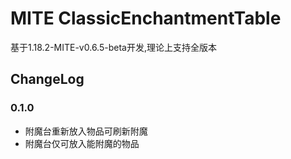 # MITE ClassicEnchantmentTable
基于1.18.2-MITE-v0.6.5-beta开发,理论上支持全版本


## ChangeLog
### 0.1.0
* 附魔台重新放入物品可刷新附魔
* 附魔台仅可放入能附魔的物品
